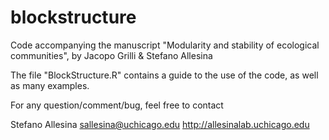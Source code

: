 # blockstructure
Code accompanying the manuscript "Modularity and stability of ecological communities", by Jacopo Grilli &amp; Stefano Allesina

The file "BlockStructure.R" contains a guide to the use of the code, as well as many examples.

For any question/comment/bug, feel free to contact

Stefano Allesina
sallesina@uchicago.edu
http://allesinalab.uchicago.edu

